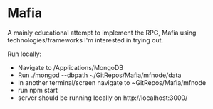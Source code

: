 # Mafia
A mainly educational attempt to implement the RPG, Mafia using technologies/frameworks I'm interested in trying out.

Run locally:
- Navigate to /Applications/MongoDB
- Run ./mongod --dbpath ~/GitRepos/Mafia/mfnode/data
- In another terminal/screen navigate to ~GitRepos/Mafia/mfnode
- run npm start
- server should be running locally on http://localhost:3000/
